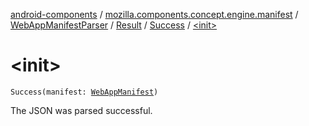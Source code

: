 [android-components](../../../../index.md) / [mozilla.components.concept.engine.manifest](../../../index.md) / [WebAppManifestParser](../../index.md) / [Result](../index.md) / [Success](index.md) / [&lt;init&gt;](./-init-.md)

# &lt;init&gt;

`Success(manifest: `[`WebAppManifest`](../../../-web-app-manifest/index.md)`)`

The JSON was parsed successful.

